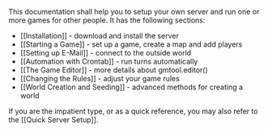 This documentation shall help you to setup your own server and run one or more games for other people. It has the following sections:
* [[Installation]] - download and install the server
* [[Starting a Game]] - set up a game, create a map and add players
* [[Setting up E-Mail]] - connect to the outside world
* [[Automation with Crontab]] - run turns automatically
* [[The Game Editor]] - more details about gmtool.editor()
* [[Changing the Rules]] - adjust your game rules
* [[World Creation and Seeding]] - advanced methods for creating a world

If you are the impatient type, or as a quick reference, you may also refer to the [[Quick Server Setup]].
